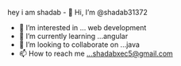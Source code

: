 hey i am shadab - 👋 Hi, I’m @shadab31372
- 👀 I’m interested in ... web development 
- 🌱 I’m currently learning ...angular
- 💞️ I’m looking to collaborate on ...java
- 📫 How to reach me ...shadabxec5@gmail.com

<!---
shadab31372/shadab31372 is a ✨ special ✨ repository because its `README.md` (this file) appears on your GitHub profile.
You can click the Preview link to take a look at your changes.
--->
